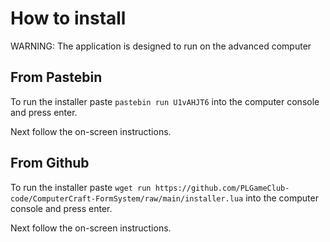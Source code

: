 # How to install
WARNING: The application is designed to run on the advanced computer
## From Pastebin
To run the installer paste `pastebin run U1vAHJT6` into the computer console and press enter.

Next follow the on-screen instructions.
## From Github
To run the installer paste `wget run https://github.com/PLGameClub-code/ComputerCraft-FormSystem/raw/main/installer.lua` into the computer console and press enter.

Next follow the on-screen instructions.
